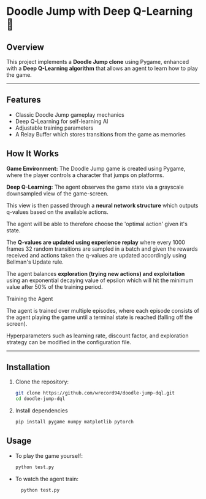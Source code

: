 # Doodle Jump with Deep Q-Learning 🤖

## Overview

This project implements a **Doodle Jump clone** using Pygame, enhanced with a **Deep Q-Learning algorithm** that allows an agent to learn how to play the game.

---

## Features

- Classic Doodle Jump gameplay mechanics
- Deep Q-Learning for self-learning AI
- Adjustable training parameters
- A Relay Buffer which stores transitions from the game as memories


## How It Works

**Game Environment:** The Doodle Jump game is created using Pygame, where the player controls a character that jumps on platforms.

**Deep Q-Learning:** The agent observes the game state via a grayscale downsampled view of the game-screen.

This view is then passed through a **neural network structure** which outputs q-values based on the available actions.

The agent will be able to therefore choose the 'optimal action' given it's state.

The **Q-values are updated using experience replay** where every 1000 frames 32 random transitions are sampled in a batch and given the rewards received and actions taken the q-values are updated accordingly using Bellman's Update rule.

The agent balances **exploration (trying new actions) and exploitation** using an exponential decaying value of epsilon which will hit the minimum value after 50% of the training period.

Training the Agent

The agent is trained over multiple episodes, where each episode consists of the agent playing the game until a terminal state is reached (falling off the screen).

Hyperparameters such as learning rate, discount factor, and exploration strategy can be modified in the configuration file.

---

## Installation

1. Clone the repository:
   ```bash
   git clone https://github.com/wrecord94/doodle-jump-dql.git
   cd doodle-jump-dql

2. Install dependencies
    ```bash
   pip install pygame numpy matplotlib pytorch


## Usage

- To play the game yourself:
    ```bash
    python test.py

- To watch the agent train:
  ```bash
    python test.py

